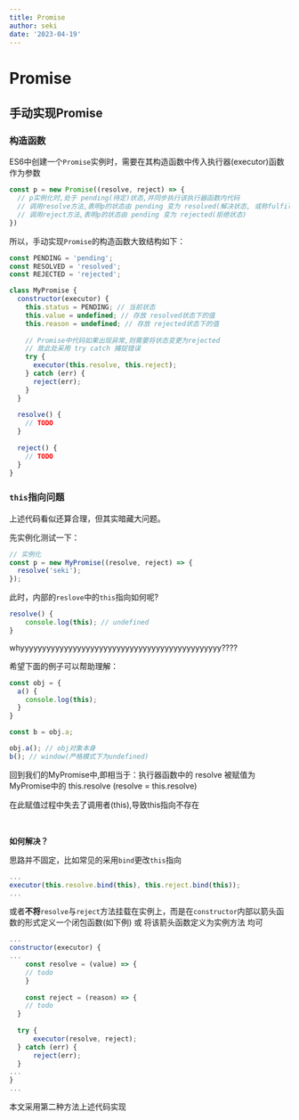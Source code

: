 ```yaml
---
title: Promise
author: seki
date: '2023-04-19'
---
```




# Promise

## 手动实现Promise

### 构造函数

ES6中创建一个`Promise`实例时，需要在其构造函数中传入执行器(executor)函数作为参数

```js
const p = new Promise((resolve, reject) => {
  // p实例化时,处于 pending(待定)状态,并同步执行该执行器函数内代码
  // 调用resolve方法,表明p的状态由 pending 变为 resolved(解决状态, 或称fulfilled兑现状态)
  // 调用reject方法,表明p的状态由 pending 变为 rejected(拒绝状态)
})
```

所以，手动实现`Promise`的构造函数大致结构如下：

```js
const PENDING = 'pending';
const RESOLVED = 'resolved';
const REJECTED = 'rejected';

class MyPromise {
  constructor(executor) {
    this.status = PENDING; // 当前状态
    this.value = undefined; // 存放 resolved状态下的值
    this.reason = undefined; // 存放 rejected状态下的值
    
    // Promise中代码如果出现异常,则需要将状态变更为rejected
    // 故此处采用 try catch 捕捉错误
    try {
      executor(this.resolve, this.reject);
    } catch (err) {
      reject(err);
    }
  }
  
  resolve() {
    // TODO
  }
  
  reject() {
    // TODO
  }
}
```



### `this`指向问题

上述代码看似还算合理，但其实暗藏大问题。

先实例化测试一下：

```js
// 实例化
const p = new MyPromise((resolve, reject) => {
  resolve('seki');
});
```

此时，内部的`reslove`中的`this`指向如何呢?

```js
resolve() {
	console.log(this); // undefined
}
```

whyyyyyyyyyyyyyyyyyyyyyyyyyyyyyyyyyyyyyyyyyyyyyy????

希望下面的例子可以帮助理解：

```js
const obj = {
  a() {
    console.log(this);
  }
}

const b = obj.a;

obj.a(); // obj对象本身
b(); // window(严格模式下为undefined)
```

回到我们的MyPromise中,即相当于：执行器函数中的 resolve 被赋值为 MyPromise中的 this.resolve (resolve = this.resolve)

在此赋值过程中失去了调用者(this),导致this指向不存在

<br/>

**如何解决？**

思路并不固定，比如常见的采用`bind`更改`this`指向

```js
...
executor(this.resolve.bind(this), this.reject.bind(this));
...
```

或者**不将**`resolve`与`reject`方法挂载在实例上，而是在`constructor`内部以箭头函数的形式定义一个闭包函数(如下例) 或 将该箭头函数定义为实例方法 均可

```js
...
constructor(executor) {
...
	const resolve = (value) => {
  	// todo
	}
  
	const reject = (reason) => {
    // todo
  }
  
  try {
      executor(resolve, reject);
  } catch (err) {
      reject(err);
  }
...
}
...
```

本文采用第二种方法上述代码实现

